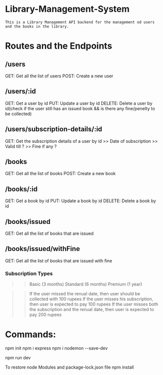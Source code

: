 # Library-Management-System

    This is a Library Management API backend for the management od users and the books in the library.

# Routes and the Endpoints

## /users
GET: Get all the list of users
POST: Create a new user

## /users/:id
GET: Get a user by id
PUT: Update a user by id
DELETE: Delete a user by id(check if the user still has an issued book && is there any fine/penelty to be collected)

## /users/subscription-details/:id
GET: Get the subscription details of a user by id
    >> Date of subscription
    >> Valid till ?
    >> Fine if any ?

## /books
GET: Get all the list of books
POST: Create a new book

## /books/:id
GET: Get a book by id
PUT: Update a book by id
DELETE: Delete a book by id

## /books/issued
GET: Get all the list of books that are issued

## /books/issued/withFine
GET: Get all the list of books that are issued with fine

### Subscription Types
  >> Basic (3 months)
  >> Standard (6 months)
  >> Premium (1 year)

>> If the user missed the renual date, then user should be collected with 100 rupees
>> If the user misses his subscription, then user is expected to pay 100 rupees
>> If the user misses both the subscription and the renual date, then user is expected to pay 200 rupees

# Commands:
npm init
npm i express
npm i nodemon --save-dev

npm run dev

To restore node Modules and package-lock.json file
npm install

